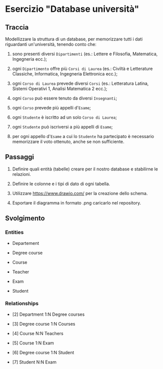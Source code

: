 # Esercizio "Database università"

## Traccia

Modellizzare la struttura di un database, per memorizzare tutti i dati riguardanti un'università, tenendo conto che:

1. sono presenti diversi `Dipartimenti` (es.: Lettere e Filosofia, Matematica, Ingegneria ecc.);

2. ogni `Dipartimento` offre più `Corsi di Laurea` (es.: Civiltà e Letterature Classiche, Informatica, Ingegneria Elettronica ecc.);

3. ogni `Corso di Laurea` prevede diversi `Corsi` (es.: Letteratura Latina, Sistemi Operativi 1, Analisi Matematica 2 ecc.);

4. ogni `Corso` può essere tenuto da diversi `Insegnanti`;

5. ogni `Corso` prevede più appelli d'`Esame`;

6. ogni `Studente` è iscritto ad un solo `Corso di Laurea`;

7. ogni `Studente` può iscriversi a più appelli di `Esame`;

8. per ogni appello d'`Esame` a cui lo `Studente` ha partecipato è necessario memorizzare il voto ottenuto, anche se non sufficiente.

## Passaggi

1. Definire quali entità (tabelle) creare per il nostro database e stabilirne le relazioni.

2. Definire le colonne e i tipi di dato di ogni tabella.

3. Utilizzare https://www.drawio.com/ per la creazione dello schema.

4. Esportare il diagramma in formato .png caricarlo nel repository.

## Svolgimento

### Entities

- Departement

- Degree course

- Course

- Teacher

- Exam

- Student

### Relationships

- [2] Department     1:N Degree courses
 
- [3] Degree course  1:N Courses
 
- [4] Course         N:N Teachers
 
- [5] Course         1:N Exam

- [6] Degree course  1:N Student

- [7] Student        N:N Exam